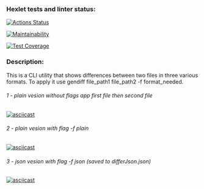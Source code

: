 
### Hexlet tests and linter status:

[![Actions Status](https://github.com/ArkadiiMalygin/java-project-71/actions/workflows/hexlet-check.yml/badge.svg)](https://github.com/ArkadiiMalygin/java-project-71/actions)

[![Maintainability](https://api.codeclimate.com/v1/badges/ed5a3960a7c249f950df/maintainability)](https://codeclimate.com/github/ArkadiiMalygin/java-project-71/maintainability)

[![Test Coverage](https://api.codeclimate.com/v1/badges/ed5a3960a7c249f950df/test_coverage)](https://codeclimate.com/github/ArkadiiMalygin/java-project-71/test_coverage)

### Description:
This is a CLI utility that shows differences between two files in three various formats. To apply it use gendiff file_path1 file_path2 -f format_needed.

###### 1 - plain vesion without flags app first file then second file 
[![asciicast](https://asciinema.org/a/oHV4NIgBTAyq0cP1jePgTSSkW.svg)](https://asciinema.org/a/oHV4NIgBTAyq0cP1jePgTSSkW)
###### 2 - plain vesion with flag -f plain
[![asciicast](https://asciinema.org/a/5N7Mgn869nadDtFOgKlc68zX7.svg)](https://asciinema.org/a/5N7Mgn869nadDtFOgKlc68zX7)
###### 3 - json vesion with flag -f json (saved to differJson.json)
[![asciicast](https://asciinema.org/a/7klMvxdDh0EJnyT6cvLwh2KwH.svg)](https://asciinema.org/a/7klMvxdDh0EJnyT6cvLwh2KwH)
